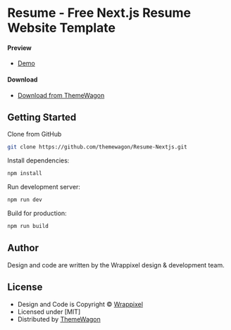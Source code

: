 # Resume - Free Next.js Resume Website Template
#### Preview

 - [Demo](https://themewagon.github.io/Resume-Nextjs/)

#### Download
 - [Download from ThemeWagon](https://themewagon.com/themes/resume-nextjs/)


## Getting Started

Clone from GitHub 
```bash
git clone https://github.com/themewagon/Resume-Nextjs.git
```

Install dependencies:
```bash
npm install
```

Run development server:
```bash
npm run dev
```

Build for production:
```bash
npm run build
```

## Author

Design and code are written by the Wrappixel design & development team.  


## License

 - Design and Code is Copyright &copy; [Wrappixel](https://www.wrappixel.com/)
 - Licensed under [MIT]
 - Distributed by [ThemeWagon](https://themewagon.com)





